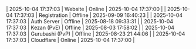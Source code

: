 | 2025-10-04 17:37:03 | Website | Online | 2025-10-04 17:37:00 |
| 2025-10-04 17:37:03 | Registration | Offline | 2025-09-09 16:40:23 |
| 2025-10-04 17:37:03 | Auth Server | Offline | 2025-08-18 09:33:31 |
| 2025-10-04 17:37:03 | Kezan (PvE) | Offline | 2025-08-03 17:58:02 |
| 2025-10-04 17:37:03 | Gurubashi (PvP) | Offline | 2025-08-23 21:44:06 |
| 2025-10-04 17:37:03 | Cloudflare | Online | 2025-10-04 17:37:00 |
